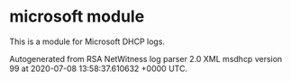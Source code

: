 # microsoft module

This is a module for Microsoft DHCP logs.

Autogenerated from RSA NetWitness log parser 2.0 XML msdhcp version 99
at 2020-07-08 13:58:37.610632 +0000 UTC.

